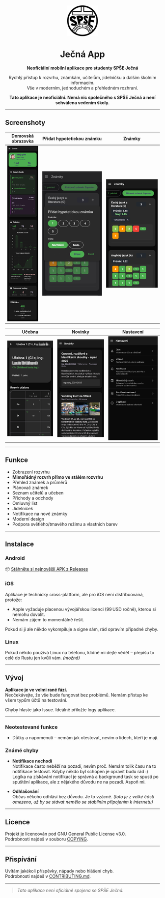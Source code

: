 <p align="center">
  <img src="./assets/images/icon.svg" alt="App Icon" width="100"/>
</p>
<h1 align="center">Ječná App</h1>
<p align="center"><b>Neoficiální mobilní aplikace pro studenty SPŠE Ječná</b></p>

<p align="center">
  Rychlý přístup k rozvrhu, známkám, učitelům, jídelníčku a dalším školním informacím.<br/>
  Vše v moderním, jednoduchém a přehledném rozhraní.
</p>

<p align="center"><b>Tato aplikace je neoficiální. Nemá nic společného s SPŠE Ječná a není schválena vedením školy.</b></p>

---

## Screenshoty

| Domovská obrazovka | Přidat hypotetickou známku | Známky |
|--------------------|--------|----------------|
| ![Homepage](./screenshots/homepage.jpg) | ![Přidat známku](./screenshots/add-znamka.jpg) | ![Známky](./screenshots/znamky.jpg) |

| Učebna | Novinky | Nastavení |
|--------|---------|------------|
| ![Učebna](./screenshots/ucebna.jpg) | ![Novinky](./screenshots/novinky.jpg) | ![Nastavení](./screenshots/nastaveni.jpg) |

---

## Funkce

- Zobrazení rozvrhu
- **Mimořádný rozvrh přímo ve stálém rozvrhu**
- Přehled známek a průměrů
- Plánovač známek
- Seznam učitelů a učeben
- Příchody a odchody
- Omluvný list
- Jídelníček
- Notifikace na nové známky
- Moderní design
- Podpora světlého/tmavého režimu a vlastních barev

---

## Instalace

### Android

📦 [Stáhněte si nejnovější APK z Releases](https://github.com/jzitnik-dev/jecnaapp/releases)

### iOS

Aplikace je technicky cross-platform, ale pro iOS není distribuovaná, protože:

- Apple vyžaduje placenou vývojářskou licenci (99 USD ročně), kterou si nemohu dovolit.
- Nemám zájem to momentálně řešit.

Pokud si ji ale někdo vykompiluje a signe sám, rád opravím případné chyby.

### Linux

Pokud někdo používá Linux na telefonu, klidně mi dejte vědět – přepíšu to celé do Rustu jen kvůli vám. *(možná)*

---

## Vývoj

**Aplikace je ve velmi rané fázi.**  
Neočekávejte, že vše bude fungovat bez problémů. Nemám přístup ke všem typům účtů na testování.

Chyby hlaste jako Issue. Ideálně přiložte logy aplikace.

---

### Neotestované funkce

- Důtky a napomenutí – nemám jak otestovat, nevím o lidech, kteří je mají.

### Známé chyby

- **Notifikace nechodí**  
  Notifikace často neběží na pozadí, nevím proč. Nemám tolik času na to notifikace testovat. Kdyby někdo byl schopen je opravit budu rád :)
  Logika na získávání notifikací je správná a background task se spustí po spuštění aplikace, ale z nějakého důvodu ne na pozadí. Aspoň mi.

- **Odhlašování**  
  Občas někoho odhlásí bez důvodu. Je to vzácné.
  _(toto je z velké části omezeno, už by se stávat nemělo se stabilním připojením k internetu)_

---

## Licence

Projekt je licencován pod GNU General Public License v3.0.  
Podrobnosti najdeš v souboru [COPYING](COPYING).

---

## Přispívání

Uvítám jakékoli příspěvky, nápady nebo hlášení chyb.  
Podrobnosti najdeš v [CONTRIBUTING.md](CONTRIBUTING.md).

---

> *Tato aplikace není oficiálně spojena se SPŠE Ječná.*
